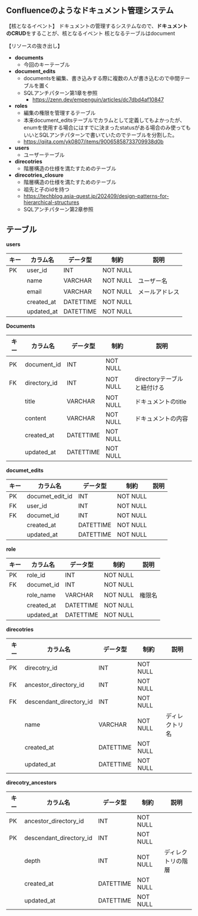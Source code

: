 ## Confluenceのようなドキュメント管理システム

【核となるイベント】
ドキュメントの管理するシステムなので、**ドキュメントのCRUD**をすることが、核となるイベント
核となるテーブルはdocument

【リソースの抜き出し】
- **documents**
  - 今回のキーテーブル
- **document_edits**
  - documentsを編集、書き込みする際に複数の人が書き込むので中間テーブルを置く
  - SQLアンチパターン第1章を参照
    - https://zenn.dev/empenguin/articles/dc7dbd4af10847
- **roles**
  - 編集の権限を管理するテーブル
  - 本来document_editsテーブルでカラムとして定義してもよかったが、enumを使用する場合にはすでに決まったstatusがある場合のみ使ってもいいとSQLアンチパターンで書いていたのでテーブルを分割した。
  - https://qiita.com/yk0807/items/90065858733709938d0b
- **users**
  - ユーザーテーブル
- **direcotries**
  - 階層構造の仕様を満たすためのテーブル
- **direcotries_closure**
  - 階層構造の仕様を満たすためのテーブル
  - 祖先と子のidを持つ
  - https://techblog.asia-quest.jp/202409/design-patterns-for-hierarchical-structures
  - SQLアンチパターン第2章参照

## テーブル

**users**

| キー | カラム名   | データ型  | 制約     | 説明                     |
| ---- | ---------- | --------- | -------- | ------------------------ |
| PK   | user_id    | INT       | NOT NULL |                          |
|      | name       | VARCHAR   | NOT NULL | ユーザー名               |
|      | email      | VARCHAR   | NOT NULL | メールアドレス           |
|      | created_at | DATETTIME | NOT NULL |                          |
|      | updated_at | DATETTIME | NOT NULL |                          |

**Documents**

| キー | カラム名     | データ型  | 制約     | 説明                        |
| ---- | ------------ | --------- | -------- | --------------------------- |
| PK   | document_id  | INT       | NOT NULL |                             |
| FK   | directory_id | INT       | NOT NULL | directoryテーブルと紐付ける |
|      | title        | VARCHAR   | NOT NULL | ドキュメントのtitle         |
|      | content      | VARCHAR   | NOT NULL | ドキュメントの内容          |
|      | created_at   | DATETTIME | NOT NULL |                             |
|      | updated_at   | DATETTIME | NOT NULL |                             |

**documet_edits**

| キー | カラム名        | データ型  | 制約     | 説明 |
| ---- | --------------- | --------- | -------- | ---- |
| PK   | documet_edit_id | INT       | NOT NULL |      |
| FK   | user_id         | INT       | NOT NULL |      |
| FK   | documet_id      | INT       | NOT NULL |      |
|      | created_at      | DATETTIME | NOT NULL |      |
|      | updated_at      | DATETTIME | NOT NULL |      |

**role**

| キー | カラム名   | データ型  | 制約     | 説明   |
| ---- | ---------- | --------- | -------- | ------ |
| PK   | role_id    | INT       | NOT NULL |        |
| FK   | documet_id | INT       | NOT NULL |        |
|      | role_name  | VARCHAR   | NOT NULL | 権限名 |
|      | created_at | DATETTIME | NOT NULL |        |
|      | updated_at | DATETTIME | NOT NULL |        |

**direcotries**

| キー | カラム名                | データ型  | 制約     | 説明           |
| ---- | ----------------------- | --------- | -------- | -------------- |
| PK   | direcotry_id            | INT       | NOT NULL |                |
| FK   | ancestor_directory_id   | INT       | NOT NULL |                |
| FK   | descendant_directory_id | INT       | NOT NULL |                |
|      | name                    | VARCHAR   | NOT NULL | ディレクトリ名 |
|      | created_at              | DATETTIME | NOT NULL |                |
|      | updated_at              | DATETTIME | NOT NULL |                |

**direcotry_ancestors**

| キー | カラム名                | データ型  | 制約     | 説明               |
| ---- | ----------------------- | --------- | -------- | ------------------ |
| PK   | ancestor_directory_id   | INT       | NOT NULL |                    |
| PK   | descendant_directory_id | INT       | NOT NULL |                    |
|      | depth                   | INT       | NOT NULL | ディレクトリの階層 |
|      | created_at              | DATETTIME | NOT NULL |                    |
|      | updated_at              | DATETTIME | NOT NULL |                    |
